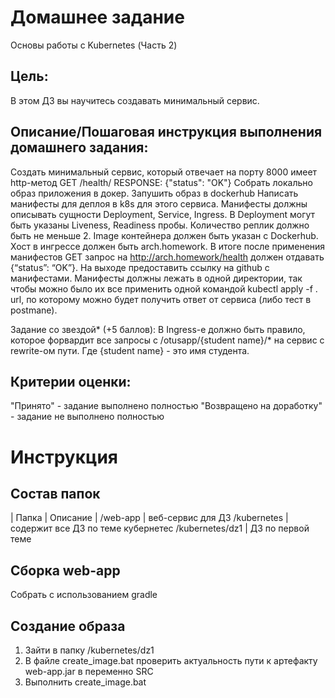  # Домашнее задание
Основы работы с Kubernetes (Часть 2)  

## Цель:
В этом ДЗ вы научитесь создавать минимальный сервис.

## Описание/Пошаговая инструкция выполнения домашнего задания:
Создать минимальный сервис, который отвечает на порту 8000 имеет http-метод GET /health/ RESPONSE: {"status": "OK"} Cобрать локально образ приложения в докер. Запушить образ в dockerhub Написать манифесты для деплоя в k8s для этого сервиса. Манифесты должны описывать сущности Deployment, Service, Ingress. В Deployment могут быть указаны Liveness, Readiness пробы. Количество реплик должно быть не меньше 2. Image контейнера должен быть указан с Dockerhub. Хост в ингрессе должен быть arch.homework. В итоге после применения манифестов GET запрос на http://arch.homework/health должен отдавать {“status”: “OK”}. На выходе предоставить
ссылку на github c манифестами. Манифесты должны лежать в одной директории, так чтобы можно было их все применить одной командой kubectl apply -f .
url, по которому можно будет получить ответ от сервиса (либо тест в postmanе).  

Задание со звездой* (+5 баллов): В Ingress-е должно быть правило, которое форвардит все запросы с /otusapp/{student name}/* на сервис с rewrite-ом пути. Где {student name} - это имя студента.

## Критерии оценки:
"Принято" - задание выполнено полностью
"Возвращено на доработку" - задание не выполнено полностью

# Инструкция
## Состав папок
|   Папка | Описание    |
/web-app | веб-сервис для ДЗ
/kubernetes | содержит все ДЗ по теме кубернетес
/kubernetes/dz1 | ДЗ по первой теме
## Сборка web-app
Собрать с использованием gradle

## Создание образа
1. Зайти в папку /kubernetes/dz1
2. В файле create_image.bat проверить актуальность пути к артефакту web-app.jar в переменно SRC
3. Выполнить create_image.bat